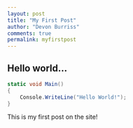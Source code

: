 ```yaml
---
layout: post
title: "My First Post"
author: "Devon Burriss"
comments: true
permalink: myfirstpost
---
```


## Hello world...

```cs
static void Main() 
{
    Console.WriteLine("Hello World!");
}
```

This is my first post on the site!